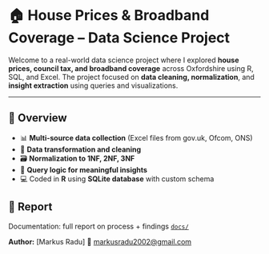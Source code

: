 # 🏠 House Prices & Broadband Coverage – Data Science Project

Welcome to a real-world data science project where I explored **house prices, council tax, and broadband coverage** across Oxfordshire using R, SQL, and Excel. The project focused on **data cleaning, normalization**, and **insight extraction** using queries and visualizations.

---

## 📌 Overview

- 📊 **Multi-source data collection** (Excel files from gov.uk, Ofcom, ONS)
- 🧼 **Data transformation and cleaning**
- 🗃️ **Normalization to 1NF, 2NF, 3NF**
- 🧠 **Query logic for meaningful insights**
- 💻 Coded in **R** using **SQLite database** with custom schema

## 🧾 Report
Documentation: full report on process + findings [`docs/`](doc)

**Author:** [Markus Radu] 
📧 markusradu2002@gmail.com
